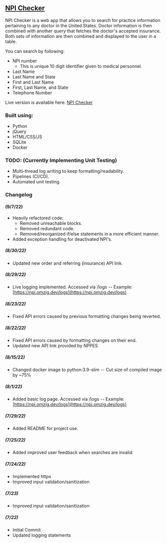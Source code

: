 <!-- ABOUT THE PROJECT -->
## [NPI Checker](https://npi.omzig.dev)

NPI Checker is a web app that allows you to search for practice information pertaining to any doctor in the United States.
Doctor information is then combined with another query that fetches the doctor's accepted insurance.
Both sets of information are then combined and displayed to the user in a table.

You can search by following:
* NPI number
  - This is unique 10 digit identifier given to medical personnel.
* Last Name
* Last Name and State
* First and Last Name
* First, Last Name, and State
* Telephone Number

Live version is available here: [NPI Checker](https://npi.omzig.dev)

### Built using:
* Python
* jQuery
* HTML/CSS/JS
* SQLite
* Docker

### TODO: (**Currently Implementing Unit Testing**)
- Multi-thread log writing to keep formatting/readability.
- Pipelines (CI/CD).
- Automated unit testing.


### Changelog
#### (9/7/22)
- Heavily refactored code:
  - Removed unreachable blocks.
  - Removed redundant code.
  - Removed/reorganized if/else statements in a more efficient manner.
- Added exception handling for deactivated NPI's.

##### (8/30/22)
- Updated new order and referring (insurance) API link.

##### (8/29/22)
- Live logging implemented. Accessed via <npi checker url>/logs -- Example: [https://npi.omzig.dev/logs](https://npi.omzig.dev/logs)
 
##### (8/23/22)
- Fixed API errors caused by previous formatting changes being reverted.
  
##### (8/22/22)
- Fixed API errors caused by formatting changes on their end.
- Updated new API link provided by NPPES
  
##### (8/15/22)
  - Changed docker image to python:3.9-slim -- Cut size of compiled image by ~75%
  
##### (8/1/22)
  - Added basic log page. Accessed via <npi checker url>/logs -- Example: [https://npi.omzig.dev/logs](https://npi.omzig.dev/logs)
  
##### (7/29/22)
  - Added README for project use.
  
##### (7/25/22)
  - Added improved user feedback when searches are invalid.
  
##### (7/24/22)
  - Implemented https
  - Improved input validation/sanitization
  
##### (7/23)
  - Improved input validation/sanitization
  
##### (7/22)
  - Initial Commit
  - Updated logging statements
